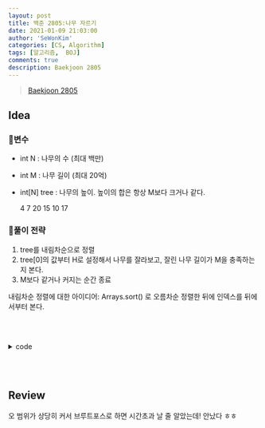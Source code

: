 ```yaml
---
layout: post
title: 백준 2805:나무 자르기
date: 2021-01-09 21:03:00
author: 'SeWonKim'
categories: [CS, Algorithm]
tags: [알고리즘,  BOJ]
comments: true
description: Baekjoon 2805
---
```


> [Baekjoon 2805](https://www.acmicpc.net/problem/2805)

## Idea

### 🥚변수

- int N : 나무의 수 (최대 백만)
- int M : 나무 길이 (최대 20억)
- int[N] tree : 나무의 높이. 높이의 합은 항상 M보다 크거나 같다.
  

  4 7
20 15 10 17

### 🍳풀이 전략

1. tree를 내림차순으로 정렬
2. tree[0]의 값부터 H로 설정해서 나무를 잘라보고, 잘린 나무 길이가 M을 충족하는지 본다.
3. M보다 같거나 커지는 순간 종료

내림차순 정렬에 대한 아이디어: Arrays.sort() 로 오름차순 정렬한 뒤에 인덱스를 뒤에서부터 본다.
   

&nbsp;  
&nbsp;


<details>
<summary>code</summary>
<div markdown="1">

```java
import java.util.*;
import java.io.*;

public class BOJ2805_나무자르기 {
    public static void main(String[] args) throws Exception {
        BufferedReader br = new BufferedReader(new InputStreamReader(System.in));
        StringTokenizer st = new StringTokenizer(br.readLine(), " ");
        int N = Integer.parseInt(st.nextToken());
        int M = Integer.parseInt(st.nextToken());
        int[] tree = new int[N];
        st = new StringTokenizer(br.readLine(), " ");
        for (int i = 0; i < N; i++) {
            tree[i] = Integer.parseInt(st.nextToken());
        }

        Arrays.sort(tree);

        for (int H = tree[N-1]; H >= 0; H--) {
            int sum = 0;
            for (int i = N-1; i >= 0; i--) {
                if(H >= tree[i])    break;
                sum += tree[i] - H;
            }

            if(sum >= M) {
                System.out.println(H);
                return;
            }
        }

    }
}

```

</div>
</details>

&nbsp;  
&nbsp;

## Review

오 범위가 상당히 커서 브루트포스로 하면 시간초과 날 줄 알았는데! 안났다 ㅎㅎ


&nbsp;  
&nbsp;
